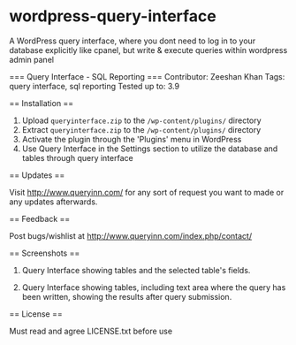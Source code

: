 wordpress-query-interface
=========================

A WordPress query interface, where you dont need to log in to your database explicitly like cpanel, but write &amp; execute queries within wordpress admin panel 

=== Query Interface - SQL Reporting ===
Contributor:       Zeeshan Khan
Tags: query interface, sql reporting
Tested up to: 3.9

== Installation ==

1. Upload `queryinterface.zip` to the `/wp-content/plugins/` directory
2. Extract `queryinterface.zip` to the `/wp-content/plugins/` directory
3. Activate the plugin through the 'Plugins' menu in WordPress
4. Use Query Interface in the Settings section to utilize the database and tables through query interface

== Updates ==

Visit http://www.queryinn.com/ for any sort of request you want to made or any updates afterwards.

== Feedback ==

Post bugs/wishlist at http://www.queryinn.com/index.php/contact/

== Screenshots ==

1. Query Interface showing tables and the selected table's fields.

2. Query Interface showing tables, including text area where the query has been written, showing the results after query submission.

== License ==

Must read and agree LICENSE.txt before use